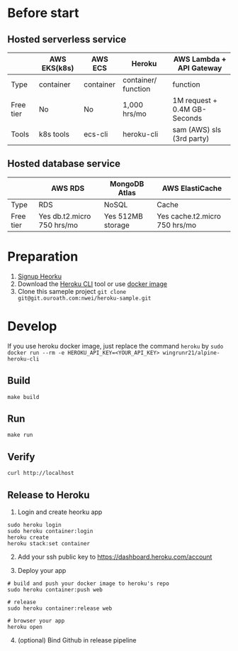 # Before start

## Hosted serverless service
|           | AWS EKS(k8s) | AWS ECS   | Heroku              | AWS Lambda + API Gateway     |
|-----------|--------------|-----------|---------------------|------------------------------|
| Type      | container    | container | container/ function | function                     |
| Free tier | No           | No        | 1,000 hrs/mo        | 1M request + 0.4M GB-Seconds |
| Tools     | k8s tools    | ecs-cli   | heroku-cli          | sam (AWS) sls (3rd party)    |

## Hosted database service
|           | AWS RDS                    | MongoDB Atlas     | AWS ElastiCache               |
|-----------|----------------------------|-------------------|-------------------------------|
| Type      | RDS                        | NoSQL             | Cache                         |
| Free tier | Yes db.t2.micro 750 hrs/mo | Yes 512MB storage | Yes cache.t2.micro 750 hrs/mo |

# Preparation
1. [Signup Heorku](https://signup.heroku.com/)
2. Download the [Heroku CLI](https://devcenter.heroku.com/articles/heroku-cli#download-and-install) tool or use [docker image](https://hub.docker.com/r/wingrunr21/alpine-heroku-cli/)
3. Clone this sameple project `git clone git@git.ouroath.com:nwei/heroku-sample.git`

# Develop

If you use heroku docker image, just replace the command `heroku` by `sudo docker run --rm -e HEROKU_API_KEY=<YOUR_API_KEY> wingrunr21/alpine-heroku-cli`

## Build

```
make build
```

## Run

```
make run
```

## Verify

```
curl http://localhost
```

## Release to Heroku

1. Login and create heorku app
```
sudo heroku login
sudo heroku container:login
heroku create
heroku stack:set container
```

2. Add your ssh public key to https://dashboard.heroku.com/account

3. Deploy your app
```
# build and push your docker image to heroku's repo
sudo heroku container:push web

# release
sudo heroku container:release web

# browser your app
heroku open
```

4. (optional) Bind Github in release pipeline
